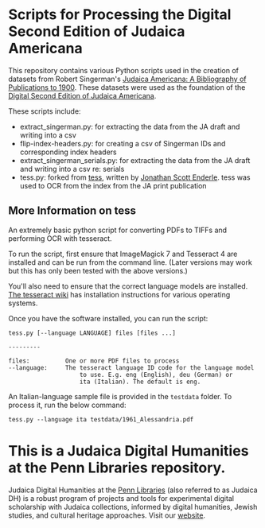 # Scripts for Processing the Digital Second Edition of Judaica Americana

This repository contains various Python scripts used in the creation of datasets from Robert Singerman's [Judaica Americana: A Bibliography of Publications to 1900](https://repository.upenn.edu/judaica_americana/). These datasets were used as the foundation of the [Digital Second Edition of Judaica Americana](https://singermanja2.exhibits.library.upenn.edu/). 

These scripts include:
- extract_singerman.py: for extracting the data from the JA draft and writing into a csv 
- flip-index-headers.py: for creating a csv of Singerman IDs and corresponding index headers
- extract_singerman_serials.py: for extracting the data from the JA draft and writing into a csv re: serials
- tess.py: forked from [tess](https://github.com/senderle/tess), written by [Jonathan Scott Enderle](https://github.com/senderle). tess was used to OCR from the index from the JA print publication

## More Information on tess

An extremely basic python script for converting PDFs to TIFFs and 
performing OCR with tesseract.

To run the script, first ensure that ImageMagick 7 and Tesseract 4 are 
installed and can be run from the command line. (Later versions may work but
this has only been tested with the above versions.)

You'll also need to ensure that the correct language models are installed.
[The tesseract wiki](https://github.com/tesseract-ocr/tesseract/wiki)
has installation instructions for various operating systems.

Once you have the software installed, you can run the script:

    tess.py [--language LANGUAGE] files [files ...]

    ---------

    files:          One or more PDF files to process
    --language:     The tesseract language ID code for the language model
                        to use. E.g. eng (English), deu (German) or 
                        ita (Italian). The default is eng.

An Italian-language sample file is provided in the `testdata` folder. To 
process it, run the below command:

    tess.py --language ita testdata/1961_Alessandria.pdf

# This is a Judaica Digital Humanities at the Penn Libraries repository.
Judaica Digital Humanities at the <a href="http://library.upenn.edu">Penn Libraries</a> (also referred to as Judaica DH) is a robust program of projects and tools for experimental digital scholarship with Judaica collections, informed by digital humanities, Jewish studies, and cultural heritage approaches. Visit our [website](https://judaicadh.github.io).
